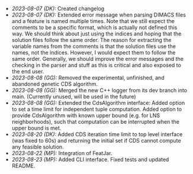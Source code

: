 
* *2023-08-07 (DK):* Created changelog
* *2023-08-07 (DK):* Extended error message when parsing DIMACS files and a feature is named multiple times. Note that we still expect the comments to be a specific format, which is actually not defined this way. We should think about just using the indices and hoping that the solution files follow the same order. The reason for extracting the variable names from the comments is that the solution files use the names, not the indices. However, I would expect them to follow the same order. Generally, we should improve the error messages and the checking in the parser and stuff as this is critical and also exposed to the end user.
* *2023-08-08 (GG):* Removed the experimental, unfinished, and abandoned genetic CDS algorithm.
* *2023-08-08 (GG):* Merged the new C++ logger from its dev branch into main. (Currently unused, will be used in the future)
* *2023-08-08 (GG):* Extended the CdsAlgorithm interface: Added option to set a time limit for independent tuple computation. Added option to provide CdsAlgorithm with known upper bound (e.g. for LNS neighborhoods), such that computation can be interrupted when the upper bound is met.
* *2023-08-20 (DK):* Added CDS iteration time limit to top level interface (was fixed to 60s) and returning the initial set if CDS cannot compute any feasible solution.
* *2023-08-22 (MP):* Integration of FeatJar.
* *2023-08-23 (MP):* Added CLI interface. Fixed tests and updated README.